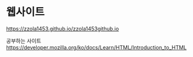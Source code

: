 # 웹사이트
<https://zzola1453.github.io/zzola1453github.io>  

공부하는 사이트<https://developer.mozilla.org/ko/docs/Learn/HTML/Introduction_to_HTML>
